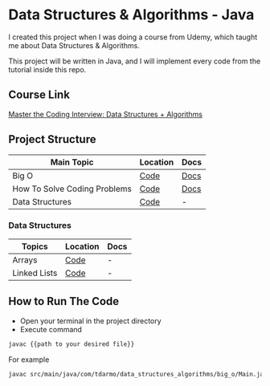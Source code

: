 # Data Structures & Algorithms - Java

I created this project when I was doing a course from Udemy, which taught me about Data Structures & Algorithms.

This project will be written in Java, and I will implement every code from the tutorial inside this repo.

## Course Link

[Master the Coding Interview: Data Structures + Algorithms](https://www.udemy.com/course/master-the-coding-interview-data-structures-algorithms/)

## Project Structure

| Main Topic | Location | Docs |
| --- | --- | --- |
| Big O | [Code](https://github.com/TjandraD/dsa-java/tree/main/src/main/java/com/tdarmo/data_structures_algorithms/big_o) | [Docs](https://github.com/TjandraD/dsa-java/blob/main/Materials/BigO%20cheat%20sheet.pdf) |
| How To Solve Coding Problems | [Code](https://github.com/TjandraD/dsa-java/tree/main/src/main/java/com/tdarmo/data_structures_algorithms/solve_interview_question) | [Docs](https://github.com/TjandraD/dsa-java/blob/main/Materials/Interview%20Cheat%20Sheet.pdf) |
| Data Structures | [Code](https://github.com/TjandraD/dsa-java/tree/main/src/main/java/com/tdarmo/data_structures_algorithms/data_structures) | - |

### Data Structures

| Topics | Location | Docs |
| --- | --- | --- |
| Arrays | [Code](https://github.com/TjandraD/dsa-java/tree/main/src/main/java/com/tdarmo/data_structures_algorithms/data_structures/arrays) | - |
| Linked Lists | [Code](https://github.com/TjandraD/dsa-java/tree/main/src/main/java/com/tdarmo/data_structures_algorithms/data_structures/linked_lists) | - |

## How to Run The Code

- Open your terminal in the project directory
- Execute command

```bash
javac {{path to your desired file}}
```

For example

```bash
javac src/main/java/com/tdarmo/data_structures_algorithms/big_o/Main.java
```
